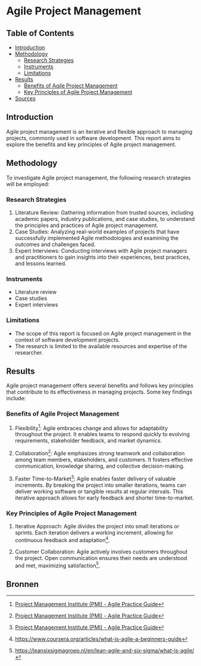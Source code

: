 # Agile Project Management

## Table of Contents
- [Introduction](#introduction)
- [Methodology](#methodology)
  - [Research Strategies](#research-strategies)
  - [Instruments](#instruments)
  - [Limitations](#limitations)
- [Results](#results)
  - [Benefits of Agile Project Management](#benefits-of-agile-project-management)
  - [Key Principles of Agile Project Management](#key-principles-of-agile-project-management)
- [Sources](#sources)

## Introduction
Agile project management is an iterative and flexible approach to managing projects, commonly used in software development. This report aims to explore the benefits and key principles of Agile project management.

## Methodology
To investigate Agile project management, the following research strategies will be employed:

### Research Strategies
1. Literature Review: Gathering information from trusted sources, including academic papers, industry publications, and case studies, to understand the principles and practices of Agile project management.
2. Case Studies: Analyzing real-world examples of projects that have successfully implemented Agile methodologies and examining the outcomes and challenges faced.
3. Expert Interviews: Conducting interviews with Agile project managers and practitioners to gain insights into their experiences, best practices, and lessons learned.

### Instruments
- Literature review
- Case studies
- Expert interviews

### Limitations
- The scope of this report is focused on Agile project management in the context of software development projects.
- The research is limited to the available resources and expertise of the researcher.

## Results
Agile project management offers several benefits and follows key principles that contribute to its effectiveness in managing projects. Some key findings include:

### Benefits of Agile Project Management


1. Flexibility[^2]: Agile embraces change and allows for adaptability throughout the project. It enables teams to respond quickly to evolving requirements, stakeholder feedback, and market dynamics.

2. Collaboration[^2]: Agile emphasizes strong teamwork and collaboration among team members, stakeholders, and customers. It fosters effective communication, knowledge sharing, and collective decision-making.

3. Faster Time-to-Market[^2]: Agile enables faster delivery of valuable increments. By breaking the project into smaller iterations, teams can deliver working software or tangible results at regular intervals. This iterative approach allows for early feedback and shorter time-to-market.


### Key Principles of Agile Project Management


1. Iterative Approach: Agile divides the project into small iterations or sprints. Each iteration delivers a working increment, allowing for continuous feedback and adaptation[^5].

2. Customer Collaboration: Agile actively involves customers throughout the project. Open communication ensures their needs are understood and met, maximizing satisfaction[^4].


## Bronnen

[^1]:  https://www.techtarget.com/searchcio/definition/Agile-project-management
[^2]: [Project Management Institute (PMI) - Agile Practice Guide](https://www.pmi.org/pmbok-guide-standards/practice-guides/agile)
[^3]: [Scrum.org](https://www.scrum.org/)
[^4]:  https://leansixsigmagroep.nl/en/lean-agile-and-six-sigma/what-is-agile/
[^5]:  https://www.coursera.org/articles/what-is-agile-a-beginners-guide
 


